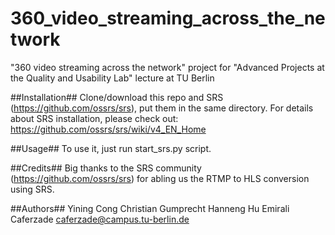 # 360_video_streaming_across_the_network
"360 video streaming across the network" project for "Advanced Projects at the Quality and Usability Lab" lecture at TU Berlin

##Installation##
Clone/download this repo and SRS (https://github.com/ossrs/srs), put them in the same directory.
For details about SRS installation, please check out: https://github.com/ossrs/srs/wiki/v4_EN_Home

##Usage##
To use it, just run start_srs.py script.

##Credits##
Big thanks to the SRS community (https://github.com/ossrs/srs) for abling us the RTMP to HLS conversion using SRS.

##Authors##
Yining Cong 
Christian Gumprecht 
Hanneng Hu
Emirali Caferzade   caferzade@campus.tu-berlin.de